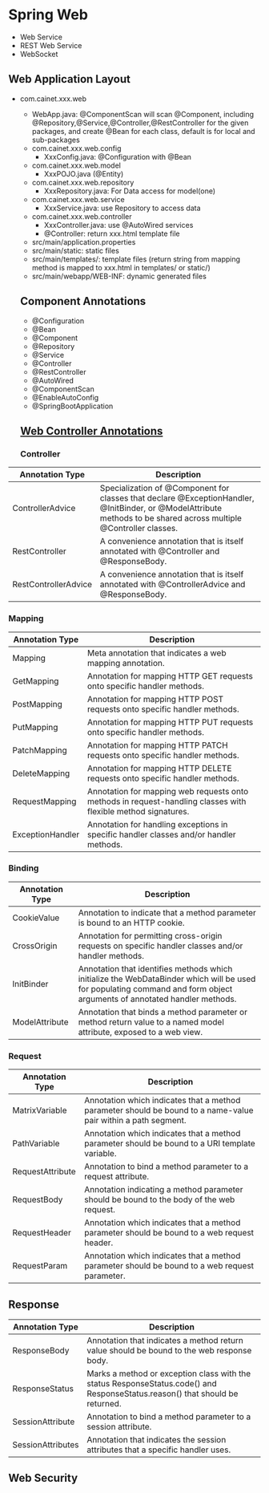 # Spring Web 
- Web Service
- REST Web Service
- WebSocket

## Web Application Layout
- com.cainet.xxx.web
     - WebApp.java: @ComponentScan will scan @Component, including @Repository,@Service,@Controller,@RestController for the given packages, and create @Bean for each class, default is for local and sub-packages
     - com.cainet.xxx.web.config
         - XxxConfig.java: @Configuration with @Bean
     - com.cainet.xxx.web.model
         - XxxPOJO.java (@Entity)
     - com.cainet.xxx.web.repository
         - XxxRepository.java: For Data access for model(one) 
     - com.cainet.xxx.web.service
         - XxxService.java: use Repository to access data 
     - com.cainet.xxx.web.controller
         - XxxController.java: use @AutoWired services 
         - @Controller: return xxx.html template file
  - src/main/application.properties
  - src/main/static: static files
  - src/main/templates/: template files (return string from mapping method is mapped to xxx.html in templates/ or static/)
  - src/main/webapp/WEB-INF: dynamic generated files
  
  ## Component Annotations
  - @Configuration
  - @Bean
  - @Component
  - @Repository
  - @Service
  - @Controller
  - @RestController
  - @AutoWired
  - @ComponentScan
  - @EnableAutoConfig
  - @SpringBootApplication
  

  ## [Web Controller Annotations](https://docs.spring.io/spring-framework/docs/current/javadoc-api/org/springframework/web/bind/annotation/package-summary.html)
  ### Controller
|  Annotation Type | 	Description |
|------------------|-----------------|
|ControllerAdvice 	|Specialization of @Component for classes that declare @ExceptionHandler, @InitBinder, or @ModelAttribute methods to be shared across multiple @Controller classes.|
|RestController 	|A convenience annotation that is itself annotated with @Controller and @ResponseBody.|
|RestControllerAdvice 	|A convenience annotation that is itself annotated with @ControllerAdvice and @ResponseBody.|

### Mapping
|  Annotation Type | 	Description |
|------------------|-----------------|
|Mapping 	|Meta annotation that indicates a web mapping annotation.|
|GetMapping 	|Annotation for mapping HTTP GET requests onto specific handler methods.|
|PostMapping 	|Annotation for mapping HTTP POST requests onto specific handler methods.|
|PutMapping 	|Annotation for mapping HTTP PUT requests onto specific handler methods.|
|PatchMapping 	|Annotation for mapping HTTP PATCH requests onto specific handler methods.|
|DeleteMapping 	|Annotation for mapping HTTP DELETE requests onto specific handler methods.|
|RequestMapping 	|Annotation for mapping web requests onto methods in request-handling classes with flexible method signatures.|
|ExceptionHandler 	|Annotation for handling exceptions in specific handler classes and/or handler methods.|

### Binding
|  Annotation Type | 	Description |
|------------------|-----------------|
|CookieValue 	|Annotation to indicate that a method parameter is bound to an HTTP cookie.|
|CrossOrigin 	|Annotation for permitting cross-origin requests on specific handler classes and/or handler methods.|
|InitBinder 	|Annotation that identifies methods which initialize the WebDataBinder which will be used for populating command and form object arguments of annotated handler methods.|
|ModelAttribute 	|Annotation that binds a method parameter or method return value to a named model attribute, exposed to a web view.|

### Request
|  Annotation Type | 	Description |
|------------------|-----------------|
|MatrixVariable 	|Annotation which indicates that a method parameter should be bound to a name-value pair within a path segment.|
|PathVariable 	|Annotation which indicates that a method parameter should be bound to a URI template variable.|
|RequestAttribute 	|Annotation to bind a method parameter to a request attribute.|
|RequestBody 	|Annotation indicating a method parameter should be bound to the body of the web request.|
|RequestHeader |Annotation which indicates that a method parameter should be bound to a web request header.|
|RequestParam 	|Annotation which indicates that a method parameter should be bound to a web request parameter.|

## Response
|  Annotation Type | 	Description |
|------------------|-----------------|
|ResponseBody 	|Annotation that indicates a method return value should be bound to the web response body.|
|ResponseStatus |Marks a method or exception class with the status ResponseStatus.code() and ResponseStatus.reason() that should be returned.|
|SessionAttribute 	|Annotation to bind a method parameter to a session attribute.|
|SessionAttributes 	|Annotation that indicates the session attributes that a specific handler uses.|

  ## Web Security
  
